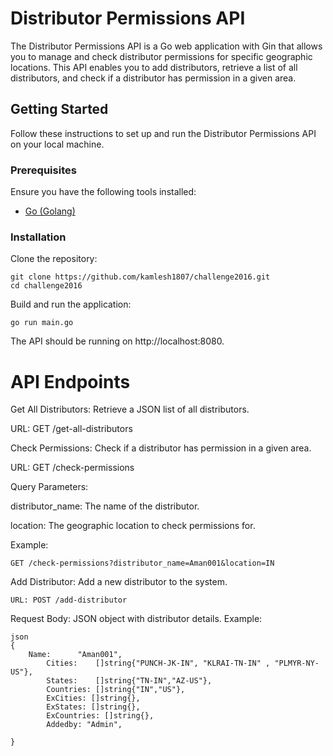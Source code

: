 # Distributor Permissions API

The Distributor Permissions API is a Go web application with Gin that allows you to manage and check distributor permissions for specific geographic locations. This API enables you to add distributors, retrieve a list of all distributors, and check if a distributor has permission in a given area.

## Getting Started

Follow these instructions to set up and run the Distributor Permissions API on your local machine.

### Prerequisites

Ensure you have the following tools installed:

- [Go (Golang)](https://golang.org/dl/)

### Installation

 Clone the repository:

```
git clone https://github.com/kamlesh1807/challenge2016.git
cd challenge2016

```
   
   
   
Build and run the application:

```
go run main.go

```
The API should be running on http://localhost:8080.

# API Endpoints

Get All Distributors: Retrieve a JSON list of all distributors.

URL: GET /get-all-distributors

Check Permissions: Check if a distributor has permission in a given area.

URL: GET /check-permissions

Query Parameters:

distributor_name: The name of the distributor.

location: The geographic location to check permissions for.

Example:

```
GET /check-permissions?distributor_name=Aman001&location=IN

```


Add Distributor: Add a new distributor to the system.
```
URL: POST /add-distributor

```
Request Body: JSON object with distributor details.
Example:
```
json
{
    Name:      "Aman001",
		Cities:    []string{"PUNCH-JK-IN", "KLRAI-TN-IN" , "PLMYR-NY-US"},
		States:    []string{"TN-IN","AZ-US"},
		Countries: []string{"IN","US"},
		ExCities: []string{},
		ExStates: []string{},
		ExCountries: []string{},
		Addedby: "Admin",

}

```

    